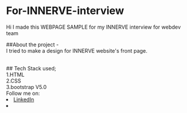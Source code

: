 # For-INNERVE-interview
Hi I made this WEBPAGE SAMPLE for my INNERVE interview for webdev team 

##About the project - <br>
I tried to make a design for INNERVE website's front page.


<br>
## Tech Stack used;
<br>1.HTML
<br>2.CSS
<br>3.bootstrap V5.0
<br>
Follow me on: 
<li><a
href=
"www.linkedin.com/in/know-nikhila-k-s">LinkedIn</a>
<li>
